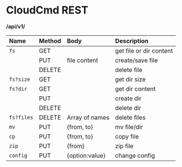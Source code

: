 CloudCmd REST
=============
**/api/v1/**

|Name         |Method   |Body           |Description                    |
|:------------|:--------|:--------------|:------------------------------|
|``fs``       |GET      |               |get file or dir content        |
|             |PUT      |file content   |create/save file               |
|             |DELETE   |               |delete file                    |
|``fs?size``  |GET      |               |get dir size                   |
|``fs?dir``   |GET      |               |get dir content                |
|             |PUT      |               |create dir                     |
|             |DELETE   |               |delete dir                     |
|``fs?files`` |DELETE   |Array of names |delete files                   |
|``mv``       |PUT      |{from, to}     |mv file/dir                    |
|``cp``       |PUT      |{from, to}     |copy file                      |
|``zip``      |PUT      |{from}         |zip file                       |
|``config``   |PUT      |{option:value} |change config                  |
